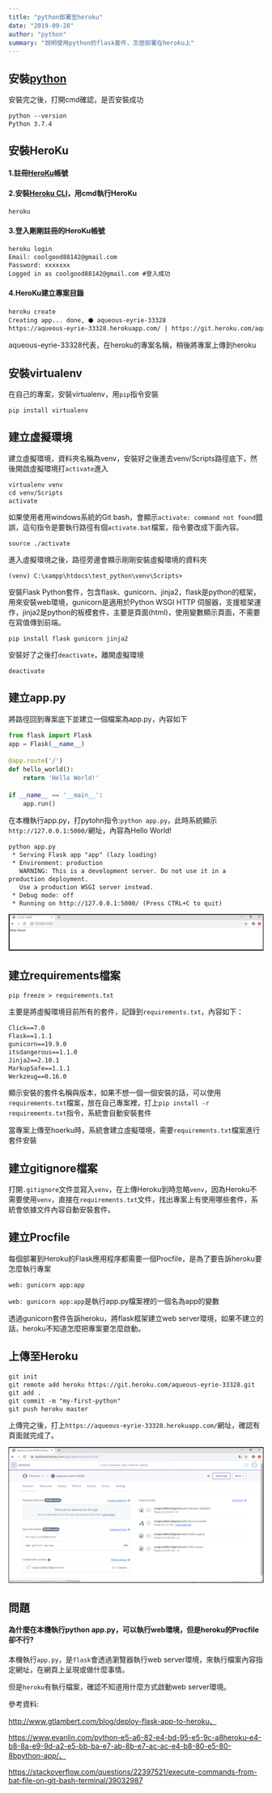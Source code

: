 ```yaml
---
title: "python部署至heroku"
date: "2019-09-28"
author: "python"
summary: "說明使用python的flask套件，怎麼部署在heroku上"
---
```


## 安裝[python](https://www.python.org/downloads/)

安裝完之後，打開cmd確認，是否安裝成功

```
python --version
Python 3.7.4
```

## 安裝HeroKu

#### 1.註冊[HeroKu](<https://id.heroku.com/login>)帳號

#### 2.安裝[Heroku CLI](https://devcenter.heroku.com/articles/heroku-cli#windows)，用cmd執行HeroKu

```
heroku
```



#### 3.登入剛剛註冊的HeroKu帳號

```
heroku login
Email: coolgood88142@gmail.com
Password: xxxxxxx
Logged in as coolgood88142@gmail.com #登入成功
```



#### 4.HeroKu建立專案目錄

```html
heroku create
Creating app... done, ⬢ aqueous-eyrie-33328
https://aqueous-eyrie-33328.herokuapp.com/ | https://git.heroku.com/aqueous-eyrie-33328.git
```

aqueous-eyrie-33328代表，在heroku的專案名稱，稍後將專案上傳到heroku



## 安裝virtualenv

在自己的專案，安裝virtualenv，用`pip`指令安裝

```
pip install virtualenv
```



## 建立虛擬環境

建立虛擬環境，資料夾名稱為venv，安裝好之後進去venv/Scripts路徑底下，然後開啟虛擬環境打`activate`進入

```
virtualenv venv
cd venv/Scripts
activate
```

如果使用者用windows系統的Git bash，會顯示`activate: command not found`錯誤，這句指令是要執行路徑有個`activate.bat`檔案，指令要改成下面內容。

```
source ./activate
```

進入虛擬環境之後，路徑旁邊會顯示剛剛安裝虛擬環境的資料夾

```
(venv) C:\xampp\htdocs\test_python\venv\Scripts>
```

安裝Flask Python套件，包含flask、gunicorn、jinja2，flask是python的框架，用來安裝web環境，gunicorn是適用於Python WSGI HTTP 伺服器，支援框架運作，jinja2是python的板模套件，主要是頁面(html)，使用變數顯示頁面，不需要在寫值傳到前端。

```
pip install flask gunicorn jinja2
```

安裝好了之後打`deactivate`，離開虛擬環境

```
deactivate
```



## 建立app.py

將路徑回到專案底下並建立一個檔案為app.py，內容如下

```python
from flask import Flask
app = Flask(__name__)

@app.route('/')
def hello_world():
    return 'Hello World!'

if __name__ == '__main__':
    app.run()
```

在本機執行app.py，打pytohn指令:`python app.py`，此時系統顯示`http://127.0.0.1:5000/`網址，內容為Hello World!

```
python app.py
 * Serving Flask app "app" (lazy loading)
 * Environment: production
   WARNING: This is a development server. Do not use it in a production deployment.
   Use a production WSGI server instead.
 * Debug mode: off
 * Running on http://127.0.0.1:5000/ (Press CTRL+C to quit)
```

![test_python.PNG](https://raw.githubusercontent.com/coolgood88142/markdown_note/master/assets/images/test_python.PNG)



## 建立requirements檔案

```
pip freeze > requirements.txt
```

主要是將虛擬環境目前所有的套件，記錄到`requirements.txt`，內容如下：

```
Click==7.0
Flask==1.1.1
gunicorn==19.9.0
itsdangerous==1.1.0
Jinja2==2.10.1
MarkupSafe==1.1.1
Werkzeug==0.16.0
```

顯示安裝的套件名稱與版本，如果不想一個一個安裝的話，可以使用`requirements.txt`檔案，放在自己專案裡，打上`pip install -r requirements.txt`指令，系統會自動安裝套件

當專案上傳至hoerku時，系統會建立虛擬環境，需要`requirements.txt`檔案進行套件安裝



## 建立gitignore檔案

打開`.gitignore`文件並寫入`venv`，在上傳Heroku到時忽略`venv`，因為Heroku不需要使用`venv`，直接在`requirements.txt`文件，找出專案上有使用哪些套件，系統會依據文件內容自動安裝套件。



## 建立Procfile

每個部署到Heroku的Flask應用程序都需要一個Procfile，是為了要告訴heroku要怎麼執行專案

```
web: gunicorn app:app
```

`web: gunicorn app:app`是執行app.py檔案裡的一個名為app的變數

透過gunicorn套件告訴heroku，將flask框架建立web server環境，如果不建立的話，heroku不知道怎麼把專案要怎麼啟動。



## 上傳至Heroku

```
git init
git remote add heroku https://git.heroku.com/aqueous-eyrie-33328.git
git add .
git commit -m "my-first-python"
git push heroku master
```

上傳完之後，打上`https://aqueous-eyrie-33328.herokuapp.com/`網址，確認有頁面就完成了。

![python_web](https://raw.githubusercontent.com/coolgood88142/markdown_note/master/assets/images/python_web.PNG)



## 問題

#### 為什麼在本機執行python app.py，可以執行web環境，但是heroku的Procfile卻不行?

本機執行`app.py`，是`flask`會透過瀏覽器執行web server環境，來執行檔案內容指定網址，在網頁上呈現或做什麼事情。

但是`heroku`有執行檔案，確認不知道用什麼方式啟動web server環境。



參考資料:

http://www.gtlambert.com/blog/deploy-flask-app-to-heroku、

https://www.evanlin.com/python-e5-a6-82-e4-bd-95-e5-9c-a8heroku-e4-b8-8a-e9-9d-a2-e5-bb-ba-e7-ab-8b-e7-ac-ac-e4-b8-80-e5-80-8bpython-app/、

https://stackoverflow.com/questions/22397521/execute-commands-from-bat-file-on-git-bash-terminal/39032987